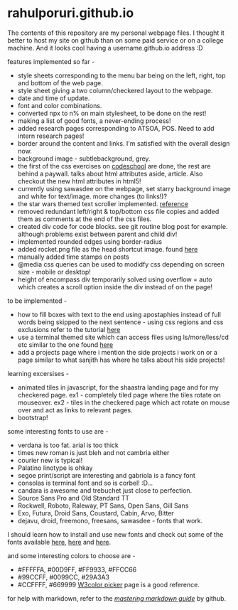 rahulporuri.github.io
=====================
The contents of this repository are my personal webpage files. I thought it better to host my site on github than on some paid service or on a college machine. And it looks cool having a username.github.io address :D

features implemented so far - 
* style sheets corresponding to the menu bar being on the left, right, top and bottom of the web page.
* style sheet giving a two column/checkered layout to the webpage.
* date and time of update.
* font and color combinations.
* converted npx to n% on main stylesheet, to be done on the rest!
* making a list of good fonts, a never-ending process!
* added research pages corresponding to ATSOA, POS. Need to add intern research pages!
* border around the content and links.  I'm satisfied with the overall design now.
* background image - subtlebackground, grey.
* the first of the css exercises on [codeschool](http://www.codeschool.com/) are done, the rest are behind a paywall. talks about html attributes aside, article. Also checkout the new html attributes in html5!
* currently using sawasdee on the webpage, set starry background image and white for text/image. more changes (to links!)?
* the star wars themed text scroller implemented. [reference](http://www.sitepoint.com/css3-starwars-scrolling-text/)
* removed redundant left/right & top/bottom css file copies and added them as comments at the end of the css files.
* created div code for code blocks. see git routine blog post for example. although problems exist between parent and child div!
* implemented rounded edges using border-radius
* added rocket.png file as the head shortcut image. found [here](http://4vector.com/free-vector/rocket-clip-art-116937)
* manually added time stamps on posts
* @media css queries can be used to modidfy css depending on screen size - mobile or desktop!
* height of encompass div temporarily solved using overflow = auto which creates a scroll option inside the div instead of on the page!

to be implemented - 
* how to fill boxes with text to the end using apostaphies instead of full words being skipped to the next sentence - using css regions and css exclusions refer to the tutorial [here](http://www.html5rocks.com/en/tutorials/regions/adobe/)
* use a terminal themed site which can access files using ls/more/less/cd etc similar to the one found [here](http://try.github.com/)
* add a projects page where i mention the side projects i work on or a page similar to what sanjith has where he talks about his side projects!

learning excersises - 
* animated tiles in javascript, for the shaastra landing page and for my checkered page. ex1 - completely tiled page where the tiles rotate on mouseover. ex2 - tiles in the checkered page which act rotate on mouse over and act as links to relevant pages.
* bootstrap!

some interesting fonts to use are - 
* verdana is too fat. arial is too thick
* times new roman is just bleh and not cambria either
* courier new is typical!
* Palatino linotype is ohkay
* segoe print/script are interesting and gabriola is a fancy font
* consolas is terminal font and so is corbel! :D...
* candara is awesome and trebuchet just close to perfection.
* Source Sans Pro and Old Standard TT
* Rockwell, Roboto, Raleway, PT Sans, Open Sans, Gill Sans
* Exo, Futura, Droid Sans, Coustard, Cabin, Arvo, Bitter
* dejavu, droid, freemono, freesans, sawasdee - fonts that work.

I should learn how to install and use new fonts and check out some of the fonts available [here](http://www.fontsquirrel.com/fonts/list/popular), [here](http://www.webdesignerdepot.com/2011/08/the-most-popular-fonts-used-by-designers/) and [here](http://platowebdesign.com/articles/fonts/). 

and some interesting colors to choose are - 
* #FFFFFA, #00D9FF, #FF9933, #FFCC66
* #99CCFF, #0099CC, #29A3A3
* #CCFFFF, #669999
[W3color picker](http://www.w3schools.com/html/html_colornames.asp) page is a good reference.

for help with markdown, refer to the [*mastering markdown guide*](https://guides.github.com/features/mastering-markdown/) by github.
